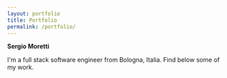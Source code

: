 ```yaml
---
layout: portfolio
title: Portfolio
permalink: /portfolio/
---
```


**Sergio Moretti**

I'm a full stack software engineer from Bologna, Italia.
Find below some of my work.